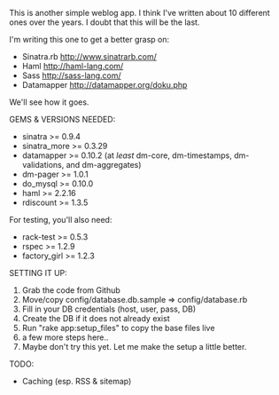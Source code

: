 This is another simple weblog app. I think I've written about 10 different ones over the years. I doubt that this will be the last.

I'm writing this one to get a better grasp on:

* Sinatra.rb <http://www.sinatrarb.com/>
* Haml <http://haml-lang.com/>
* Sass <http://sass-lang.com/>
* Datamapper <http://datamapper.org/doku.php>

We'll see how it goes.

GEMS & VERSIONS NEEDED:

* sinatra >= 0.9.4
* sinatra_more >= 0.3.29
* datamapper >= 0.10.2 (at _least_ dm-core, dm-timestamps, dm-validations, and dm-aggregates)
* dm-pager >= 1.0.1
* do_mysql >= 0.10.0
* haml >= 2.2.16
* rdiscount >= 1.3.5

For testing, you'll also need:

* rack-test >= 0.5.3
* rspec >= 1.2.9
* factory_girl >= 1.2.3

SETTING IT UP:

1. Grab the code from Github
2. Move/copy config/database.db.sample => config/database.rb 
3. Fill in your DB credentials (host, user, pass, DB)
4. Create the DB if it does not already exist
5. Run "rake app:setup_files" to copy the base files live
6. a few more steps here..
7. Maybe don't try this yet. Let me make the setup a little better.

TODO:

* Caching (esp. RSS & sitemap)
